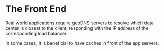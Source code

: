 # The Front End

Real world applications require geoDNS servers to resolve which data center is closest to the client, responding with the IP address of the corresponding load balancer.

In some cases, it is beneficial to have caches in front of the app servers.

